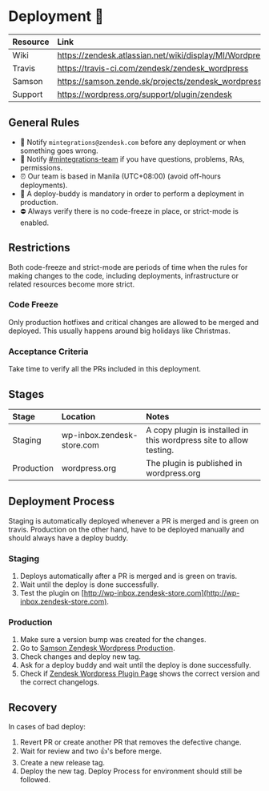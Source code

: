 # Deployment 🚀

| Resource | Link                                                                |
|:---------|:--------------------------------------------------------------------|
| Wiki     | https://zendesk.atlassian.net/wiki/display/MI/Wordpress+Integration |
| Travis   | https://travis-ci.com/zendesk/zendesk_wordpress                     |
| Samson   | https://samson.zende.sk/projects/zendesk_wordpress                  |
| Support  | https://wordpress.org/support/plugin/zendesk                        |
 
## General Rules

- :loudspeaker: Notify `mintegrations@zendesk.com` before any deployment or when something goes wrong.
- :speech_balloon: Notify [#mintegrations-team](https://zendesk.slack.com/messages/C169MJEF8) if you have questions, problems, RAs, permissions.
- :alarm_clock: Our team is based in Manila (UTC+08:00) (avoid off-hours deployments).
- :cop: A deploy-buddy is mandatory in order to perform a deployment in production.
- :no_entry: Always verify there is no code-freeze in place, or strict-mode is enabled.
 
## Restrictions
 
Both code-freeze and strict-mode are periods of time when the rules for making changes to the code, including deployments, infrastructure or related resources become more strict.
 
### Code Freeze
 
Only production hotfixes and critical changes are allowed to be merged and deployed. This usually happens around big holidays like Christmas.
 
### Acceptance Criteria
 
Take time to verify all the PRs included in this deployment.
 
## Stages

| Stage      | Location                      | Notes                                                                |
|:-----------|:------------------------------|:---------------------------------------------------------------------|
| Staging    | wp-inbox.zendesk-store.com    | A copy plugin is installed in this wordpress site to allow testing.  |
| Production | wordpress.org                 | The plugin is published in wordpress.org                             |                                                                
 
## Deployment Process

Staging is automatically deployed whenever a PR is merged and is green on travis. Production on the other hand, have to be deployed manually and should always have a deploy buddy.

### Staging

1. Deploys automatically after a PR is merged and is green on travis.
2. Wait until the deploy is done successfully.
3. Test the plugin on [http://wp-inbox.zendesk-store.com](http://wp-inbox.zendesk-store.com).
 
### Production

1. Make sure a version bump was created for the changes.
2. Go to [Samson Zendesk Wordpress Production](https://samson.zende.sk/projects/zendesk_wordpress/stages/wordpress-org-release).
3. Check changes and deploy new tag.
4. Ask for a deploy buddy and wait until the deploy is done successfully.
5. Check if [Zendesk Wordpress Plugin Page](https://wordpress.org/plugins/zendesk/#developers) shows the correct version and the correct changelogs.
 
## Recovery

In cases of bad deploy:
1. Revert PR or create another PR that removes the defective change.
2. Wait for review and two :+1:'s before merge.
3. Create a new release tag.
4. Deploy the new tag. Deploy Process for environment should still be followed.